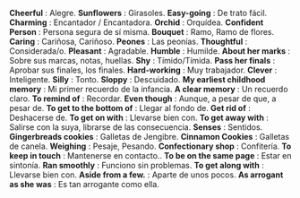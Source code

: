 **Cheerful** : Alegre.
**Sunflowers** : Girasoles.
**Easy-going** : De trato fácil.
**Charming** : Encantador / Encantadora.
**Orchid** : Orquídea.
**Confident Person** : Persona segura de sí misma.
**Bouquet** : Ramo, Ramo de flores.
**Caring** : Cariñosa, Cariñoso.
**Peones** : Las peonías.
**Thoughtful** : Considerada/o.
**Pleasant** : Agradable.
**Humble** : Humilde.
**About her marks** : Sobre sus marcas, notas, huellas.
**Shy** : Tímido/Tímida.
**Pass her finals** : Aprobar sus finales, los finales.
**Hard-working** : Muy trabajador.
**Clever** : Inteligente.
**Silly** : Tonto. **Sloppy** : Descuidado.
**My earliest childhood memory** : Mi primer recuerdo de la infancia.
**A clear memory** : Un recuerdo claro.
**To remind of** : Recordar.
**Even though** : Aunque, a pesar de que, a pesar de.
**To get to the bottom of** : Llegar al fondo de.
**Get rid of** : Deshacerse de.
**To get on with** : Llevarse bien con.
**To get away with** : Salirse con la suya, librarse de las consecuencia.
**Senses** : Sentidos.
**Gingerbreads cookies** : Galletas de Jengibre.
**Cinnamon Cookies** : Galletas de canela.
**Weighing** : Pesaje, Pesando.
**Confectionary shop** : Confitería.
**To keep in touch** : Mantenerse en contacto..
**To be on the same page** : Estar en sintonía.
**Ran smoothly** : Funciono sin problemas.
**To get along with** : Llevarse bien con.
**Aside from a few.** : Aparte de unos pocos.
**As arrogant as she was** : Es tan arrogante como ella.
